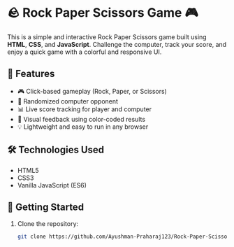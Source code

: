 # 🪨 Rock Paper Scissors Game 🎮

This is a simple and interactive Rock Paper Scissors game built using **HTML**, **CSS**, and **JavaScript**. Challenge the computer, track your score, and enjoy a quick game with a colorful and responsive UI.
## 🧩 Features
- 🎮 Click-based gameplay (Rock, Paper, or Scissors)
- 🤖 Randomized computer opponent
- 📊 Live score tracking for player and computer
- 🎨 Visual feedback using color-coded results
- 💡 Lightweight and easy to run in any browser
## 🛠️ Technologies Used
- HTML5
- CSS3
- Vanilla JavaScript (ES6)
## 🚀 Getting Started

1. Clone the repository:
   ```bash
   git clone https://github.com/Ayushman-Praharaj123/Rock-Paper-Scissor.git
